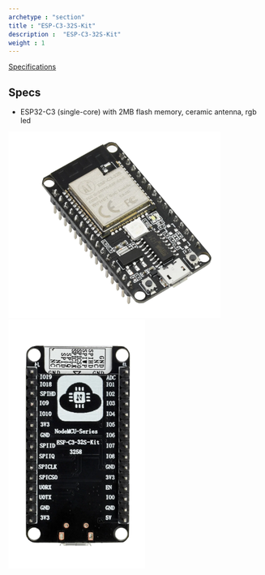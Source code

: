 ```yaml
---
archetype : "section"
title : "ESP-C3-32S-Kit"
description :  "ESP-C3-32S-Kit"
weight : 1
---
```


[Specifications](https://docs.ai-thinker.com/_media/esp32/docs/esp-c3-32s-kit-v1.0_specification.pdf)

## Specs
* ESP32-C3 (single-core) with 2MB flash memory, ceramic antenna, rgb led


![image](front.png?width=400px)
![image](back.png?width=400px)

